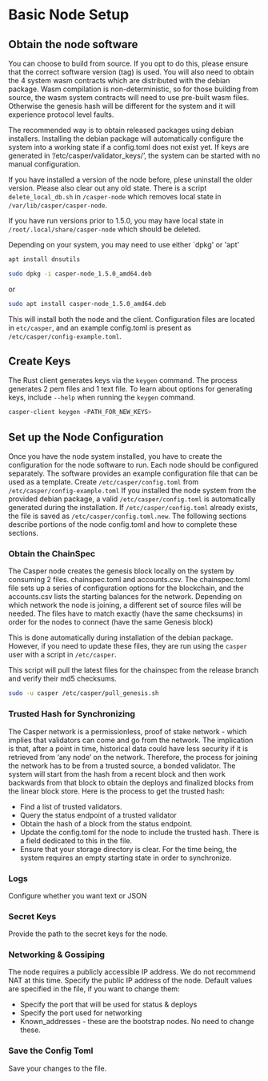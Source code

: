 Basic Node Setup
================

## Obtain the node software

You can choose to build from source. If you opt to do this, please ensure that the correct software version (tag) is used. You will also need to obtain the 4 system wasm contracts which are distributed with the debian package. Wasm compilation is non-deterministic, so for those building from source, the wasm system contracts will need to use pre-built wasm files. Otherwise the genesis hash will be different for the system and it will experience protocol level faults. 

The recommended way is to obtain released packages using debian installers. Installing the debian package will automatically configure the system into a working state if a config.toml does not exist yet.  If keys are generated in ‘/etc/casper/validator_keys/’, the system can be started with no manual configuration.

If you have installed a version of the node before, plese uninstall the older version.  Please also clear out any old state. There is a script `delete_local_db.sh` in `/casper-node` which removes local state in `/var/lib/casper/casper-node`.

If you have run versions prior to 1.5.0, you may have local state in `/root/.local/share/casper-node` which should be deleted.

Depending on your system, you may need to use either `dpkg' or 'apt'

```bash
apt install dnsutils

sudo dpkg -i casper-node_1.5.0_amd64.deb 
```
or 
```bash
sudo apt install casper-node_1.5.0_amd64.deb 
```
This will install both the node and the client.  Configuration files are located in `etc/casper`, and an example config.toml is present as `/etc/casper/config-example.toml`.


## Create Keys

The Rust client generates keys via the `keygen` command.  The process generates 2 pem files and 1 text file.
To learn about options for generating keys, include `--help` when running the `keygen` command.

```bash
casper-client keygen <PATH_FOR_NEW_KEYS>
```

## Set up the Node Configuration

Once you have the node system installed, you have to create the configuration for the node software to run.  Each node should be configured separately. The software provides an example configuration file that can be used as a template. Create `/etc/casper/config.toml` from `/etc/casper/config-example.toml`  If you installed the node system from the provided debian package, a valid `/etc/casper/config.toml` is automatically generated during the installation. If `/etc/casper/config.toml` already exists, the file is saved as `/etc/casper/config.toml.new`. The following sections describe portions of the node config.toml and how to complete these sections.

### Obtain the ChainSpec

The Casper node creates the genesis block locally on the system by consuming 2 files. 
chainspec.toml and accounts.csv. The chainspec.toml file sets up a series of configuration options for the blockchain, and the accounts.csv lists the starting balances for the network.
Depending on which network the node is joining, a different set of source files will be needed.  The files have to match exactly (have the same checksums) in order for the nodes to connect (have the same Genesis block)

This is done automatically during installation of the debian package. However, if you need to update these files, they are run using the `casper` user with a script in `/etc/casper`.

This script will pull the latest files for the chainspec from the release branch and verify their md5 checksums.
```bash
sudo -u casper /etc/casper/pull_genesis.sh
```
### Trusted Hash for Synchronizing
The Casper network is a permissionless, proof of stake network - which implies that validators can come and go from the network.  The implication is that, after a point in time, historical data could have less security if it is retrieved from ‘any node’ on the network.  Therefore, the process for joining the network has to be from a trusted source, a bonded validator.  The system will start from the hash from a recent block and then work backwards from that block to obtain the deploys and finalized blocks from the linear block store.  Here is the process to get the trusted hash:

* Find a list of trusted validators.  
* Query the status endpoint of a trusted validator
* Obtain the hash of a block from the status endpoint.
* Update the config.toml for the node to include the trusted hash. There is a field dedicated to this in the file. 
* Ensure that your storage directory is clear.  For the time being, the system requires an empty starting state in order to synchronize.  

### Logs
 Configure whether you want text or JSON

### Secret Keys
Provide the path to the secret keys for the node.

### Networking & Gossiping
The node requires a publicly accessible IP address.  We do not recommend NAT at this time. Specify the public IP address of the node. Default values are specified in the file, if you want to change them: 
* Specify the port that will be used for status  & deploys
* Specify the port used for networking 
* Known_addresses - these are the bootstrap nodes. No need to change these.

### Save the Config Toml
Save your changes to the file.



